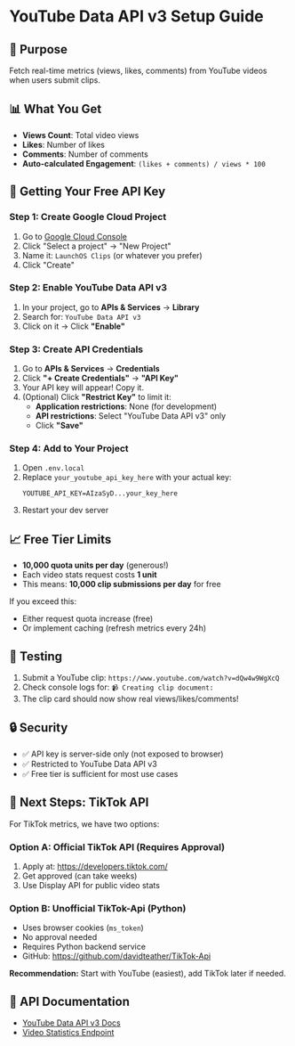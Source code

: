 # YouTube Data API v3 Setup Guide

## 🎯 Purpose
Fetch real-time metrics (views, likes, comments) from YouTube videos when users submit clips.

## 📊 What You Get
- **Views Count**: Total video views
- **Likes**: Number of likes
- **Comments**: Number of comments
- **Auto-calculated Engagement**: `(likes + comments) / views * 100`

## 🔑 Getting Your Free API Key

### Step 1: Create Google Cloud Project
1. Go to [Google Cloud Console](https://console.cloud.google.com/)
2. Click "Select a project" → "New Project"
3. Name it: `LaunchOS Clips` (or whatever you prefer)
4. Click "Create"

### Step 2: Enable YouTube Data API v3
1. In your project, go to **APIs & Services** → **Library**
2. Search for: `YouTube Data API v3`
3. Click on it → Click **"Enable"**

### Step 3: Create API Credentials
1. Go to **APIs & Services** → **Credentials**
2. Click **"+ Create Credentials"** → **"API Key"**
3. Your API key will appear! Copy it.
4. (Optional) Click **"Restrict Key"** to limit it:
   - **Application restrictions**: None (for development)
   - **API restrictions**: Select "YouTube Data API v3" only
   - Click **"Save"**

### Step 4: Add to Your Project
1. Open `.env.local`
2. Replace `your_youtube_api_key_here` with your actual key:
   ```
   YOUTUBE_API_KEY=AIzaSyD...your_key_here
   ```
3. Restart your dev server

## 📈 Free Tier Limits
- **10,000 quota units per day** (generous!)
- Each video stats request costs **1 unit**
- This means: **10,000 clip submissions per day** for free

If you exceed this:
- Either request quota increase (free)
- Or implement caching (refresh metrics every 24h)

## 🧪 Testing
1. Submit a YouTube clip: `https://www.youtube.com/watch?v=dQw4w9WgXcQ`
2. Check console logs for: `📹 Creating clip document:`
3. The clip card should now show real views/likes/comments!

## 🔒 Security
- ✅ API key is server-side only (not exposed to browser)
- ✅ Restricted to YouTube Data API v3
- ✅ Free tier is sufficient for most use cases

## 🚀 Next Steps: TikTok API
For TikTok metrics, we have two options:

### Option A: Official TikTok API (Requires Approval)
1. Apply at: https://developers.tiktok.com/
2. Get approved (can take weeks)
3. Use Display API for public video stats

### Option B: Unofficial TikTok-Api (Python)
- Uses browser cookies (`ms_token`)
- No approval needed
- Requires Python backend service
- GitHub: https://github.com/davidteather/TikTok-Api

**Recommendation:** Start with YouTube (easiest), add TikTok later if needed.

## 📝 API Documentation
- [YouTube Data API v3 Docs](https://developers.google.com/youtube/v3/docs)
- [Video Statistics Endpoint](https://developers.google.com/youtube/v3/docs/videos/list)
